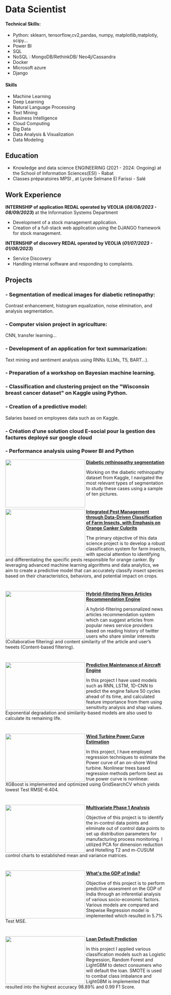 # Data Scientist

#### Technical Skills: 
- Python: sklearn, tensorflow,cv2,pandas, numpy, matplotlib,matplotly, scipy...
- Power BI
- SQL
- NoSQL : MongoDB/RethinkDB/ Neo4j/Cassandra
- Docker 
- Microsoft azure 
- Django

#### Skills
- Machine Learning
- Deep Learning
- Natural Language Processing
- Text Mining
- Business Intelligence
- Cloud Computing
- Big Data
- Data Analysis & Visualization
- Data Modeling

## Education
- Knowledge and data science ENGINEERING (2021 - 2024: Ongoing) at the School of Information Sciences(ESI) - Rabat
- Classes préparatoires MPSI , at Lycée Selmane El Farissi - Salé

## Work Experience
**INTERNSHIP of application REDAL operated by VEOLIA  (_08/08/2023 - 08/09/2023_)** at the Information Systems Department
- Development of a stock management application.
- Creation of a full-stack web application using the DJANGO framework for stock management.

**INTERNSHIP of discovery REDAL operated by VEOLIA  (_01/07/2023 - 01/08/2023_)**
- Service Discovery
- Handling internal software and responding to complaints.

## Projects

### - Segmentation of medical images for diabetic retinopathy:
Contrast enhancement, histogram equalization, noise elimination, and analysis segmentation.

### - Computer vision project in agriculture: 
CNN, transfer learning...

### - Development of an application for text summarization:
Text mining and sentiment analysis using RNNs (LLMs, T5, BART...).

### - Preparation of a workshop on Bayesian machine learning.

### - Classification and clustering project on the "Wisconsin breast cancer dataset" on Kaggle using Python.

### - Creation of a predictive model:
Salaries based on employees data such as  on Kaggle.

### - Création d’une solution cloud E-social pour la gestion des factures deployé sur google cloud

### - Performance analysis using Power BI and Python

<img align="left" width="250" height="150" src="https://github.com/archd3sai/Portfolio/blob/master/Images/telecom.jpg"> **[Diabetic rethinopathy segmentation](https://github.com/AssiaERGUIGUE/diabetic-retinopathy-segmentation)**

Working on the diabetic rethinopathy dataset from Kaggle, I navigated the most relevant types of segmentation to study these cases using a sample of ten pictures.




#

<img align="left" width="250" height="150" src="https://github.com/archd3sai/Portfolio/blob/master/Images/instacart.jpeg"> **[Integrated Pest Management through Data-Driven Classification of Farm Insects, with Emphasis on Orange Canker Culprits](https://github.com/AssiaERGUIGUE/citrus-disease-classification-and-citrus-canker-detection)**

The primary objective of this data science project is to develop a robust classification system for farm insects, with special attention to identifying and differentiating the specific pests responsible for orange canker. By leveraging advanced machine learning algorithms and data analytics, we aim to create a predictive model that can accurately classify insect species based on their characteristics, behaviors, and potential impact on crops.

#

<img align="left" width="250" height="150" src="https://github.com/archd3sai/Portfolio/blob/master/Images/1_cEaeMuTvINqIgyYQMSJWUA.jpeg"> **[Hybrid-filtering News Articles Recommendation Engine](https://github.com/archd3sai/News-Articles-Recommendation)**
 
A hybrid-filtering personalized news articles recommendation system which can suggest articles from popular news service providers based on reading history of twitter users who share similar interests (Collaborative filtering) and content similarity of the article and user’s tweets (Content-based filtering).

#

<img align="left" width="250" height="150" src="https://github.com/archd3sai/Portfolio/blob/master/Images/airplane.jpeg"> **[Predictive Maintenance of Aircraft Engine](https://github.com/archd3sai/Predictive-Maintenance-of-Aircraft-Engine)**

In this project I have used models such as RNN, LSTM, 1D-CNN to predict the engine failure 50 cycles ahead of its time, and calculated feature importance from them using sensitivity analysis and shap values. Exponential degradation and similarity-based models are also used to calculate its remaining life.

#

<img align="left" width="250" height="150" src="https://github.com/archd3sai/Portfolio/blob/master/Images/960x0.jpg"> **[Wind Turbine Power Curve Estimation](https://github.com/archd3sai/Wind-Turbine-Power-Curve-Estimation)**

In this project, I have employed regression techniques to estimate the Power curve of an on-shore Wind turbine. Nonlinear trees based regression methods perform best as true power curve is nonlinear. XGBoost is implemented and optimized using GridSearchCV which yields lowest Test RMSE-6.404.

#

<img align="left" width="250" height="150" src="https://github.com/archd3sai/Portfolio/blob/master/Images/phase1.jpg"> **[Multivariate Phase 1 Analysis](https://github.com/archd3sai/Multivariate-Phase-1-Analysis)** 

Objective of this project is to identify the in-control data points and eliminate out of control data points to set up distribution parameters for manufacturing process monitoring. I utilized PCA for dimension reduction and Hotelling T2 and m-CUSUM control charts to established mean and variance matrices.

#

<img align="left" width="250" height="150" src="https://github.com/archd3sai/Portfolio/blob/master/Images/gdp.jpg"> **[What's the GDP of India?](https://github.com/archd3sai/Predicting-GDP-of-India)**

Objective of this project is to perform predictive assesment on the GDP of India through an inferential analysis of various socio-economic factors. Various models are compared and Stepwise Regression model is implemented which resulted in 5.7% Test MSE.

#

<img align="left" width="250" height="150" src="https://github.com/archd3sai/Portfolio/blob/master/Images/loan.jpg"> **[Loan Default Prediction](https://github.com/archd3sai/Loan-Default-Prediction)** 

In this project I applied various classification models such as Logistic Regression, Random Forest and LightGBM to detect consumers who will default the loan. SMOTE is used to combat class imbalance and LightGBM is implemented that resulted into the highest accuracy 98.89% and 0.99 F1 Score.

<br />
